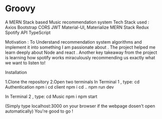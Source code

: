 # Groovy
A MERN Stack based Music recommendation system
Tech Stack used :
Axios
Bootstrap
CORS
JWT
Material-UI, Materialize
MERN Stack
Redux
Spotify API
TypeScript

Motivation :
To Understand recommendation system algorithms and implement it into something I am passionate about . The project helped me learn deeply about Node and react . Another key takeaway from the project is learning how spotify works miraculously recommending us exactly what we want to listen to!

Installation 

1.Clone the repository
2.Open two terminals 
In Terminal 1 , type:
cd Authentication
npm i
cd client
npm i
cd ..
npm run dev

In Terminal 2 , type:
cd Music
npm i
npm start

(Simply type localhost:3000 on your browser if the webpage dosen't open automatically)
You're good to go !

